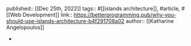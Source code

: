 ---
---

published:: [[Dec 25th, 2022]]
tags:: #[[islands architecture]], #article, #[[Web Development]]
link:: https://betterprogramming.pub/why-you-should-use-islands-architecture-b4f291708a02
author:: [[Katharine Angelopoulos]]

-
